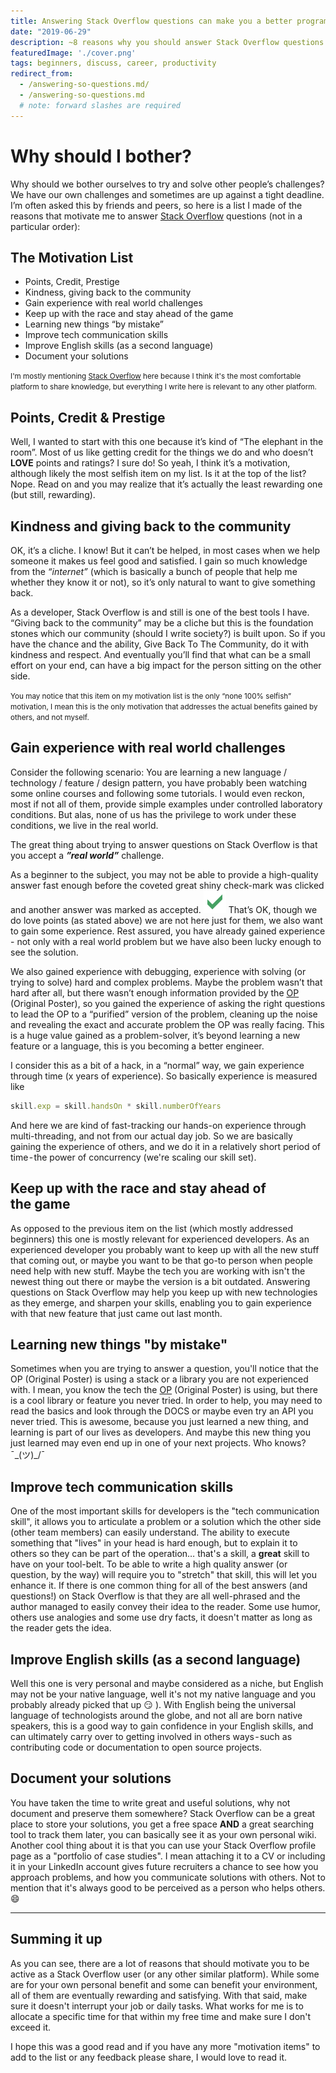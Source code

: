 ```yaml
---
title: Answering Stack Overflow questions can make you a better programmer
date: "2019-06-29"
description: ~8 reasons why you should answer Stack Overflow questions
featuredImage: './cover.png'
tags: beginners, discuss, career, productivity
redirect_from:
  - /answering-so-questions.md/
  - /answering-so-questions.md
  # note: forward slashes are required
---
```


# Why should I bother?
Why should we bother ourselves to try and solve other people’s challenges? We have our own challenges and sometimes are up against a tight deadline. I’m often asked this by friends and peers, so here is a list I made of the reasons that motivate me to answer [Stack Overflow](https://stackoverflow.com/) questions (not in a particular order):


## The Motivation List
- Points, Credit, Prestige
- Kindness, giving back to the community 
- Gain experience with real world challenges
- Keep up with the race and stay ahead of the game
- Learning new things “by mistake”
- Improve tech communication skills
- Improve English skills (as a second language)
- Document your solutions

<small>I'm mostly mentioning [Stack Overflow](https://stackoverflow.com/) here because I think it's the most comfortable platform to share knowledge, but everything I write here is relevant to any other platform. </small>

## Points, Credit & Prestige
Well, I wanted to start with this one because it’s kind of “The elephant in the room”. Most of us like getting credit for the things we do and who doesn’t **LOVE** points and ratings? I sure do!
So yeah, I think it’s a motivation, although likely the most selfish item on my list. Is it at the top of the list? Nope. Read on and you may realize that it’s actually the least rewarding one (but still, rewarding).


## Kindness and giving back to the community
OK, it’s a cliche. I know! But it can’t be helped, in most cases when we help someone it makes us feel good and satisfied. I gain so much knowledge from the _“internet”_ (which is basically a bunch of people that help me whether they know it or not), so it’s only natural to want to give something back.

As a developer, Stack Overflow is and still is one of the best tools I have.
“Giving back to the community” may be a cliche but this is the foundation stones which our community (should I write society?) is built upon. 
So if you have the chance and the ability, Give Back To The Community, do it with kindness and respect. And eventually you’ll find that what can be a small effort on your end, can have a big impact for the person sitting on the other side.

<small>You may notice that this item on my motivation list is the only “none 100% selfish” motivation, I mean this is the only motivation that addresses the actual benefits gained by others, and not myself.</small>

## Gain experience with real world challenges
Consider the following scenario: You are learning a new language / technology / feature / design pattern, you have probably been watching some online courses and following some tutorials. I would even reckon, most if not all of them, provide simple examples under controlled laboratory conditions. But alas, none of us has the privilege to work under these conditions, we live in the real world.

The great thing about trying to answer questions on Stack Overflow is that you accept a **_”real world”_** challenge.

As a beginner to the subject, you may not be able to provide a high-quality answer fast enough before the coveted great shiny check-mark was clicked
and another answer was marked as accepted. 
![stack overflow's accept an answer check mark symbol](./checkmark.png)
That’s OK, though we do love points (as stated above) we are not here just for them, we also want to gain some experience. Rest assured, you have already gained experience - not only with a real world problem but we have also been lucky enough to see the solution.

We also gained experience with debugging, experience with solving (or trying to solve) hard and complex problems. Maybe the problem wasn’t that hard after all, but there wasn’t enough information provided by the [OP](https://meta.stackoverflow.com/questions/253162/what-is-an-op-when-referring-to-stack-exchange) (Original Poster), so you gained the experience of asking the right questions to lead the OP to a “purified” version of the problem, cleaning up the noise and revealing the exact and accurate problem the OP was really facing. This is a huge value gained as a problem-solver, it’s beyond learning a new feature or a language, this is you becoming a better engineer.
  
I consider this as a bit of a hack, in a “normal” way, we gain experience through time (x years of experience). So basically experience is measured like

```jsx
skill.exp = skill.handsOn * skill.numberOfYears
```

And here we are kind of fast-tracking our hands-on experience through multi-threading, and not from our actual day job. So we are basically gaining the experience of others, and we do it in a relatively short period of time - the power of concurrency (we're scaling our skill set).

## Keep up with the race and stay ahead of the game
As opposed to the previous item on the list (which mostly addressed beginners) this one is mostly relevant for experienced developers. As an experienced developer you probably want to keep up with all the new stuff that coming out, or maybe you want to be that go-to person when people need help with new stuff. Maybe the tech you are working with isn't the newest thing out there or maybe the version is a bit outdated.
Answering questions on Stack Overflow may help you keep up with new technologies as they emerge, and sharpen your skills, enabling you to gain experience with that new feature that just came out last month.

## Learning new things "by mistake"
Sometimes when you are trying to answer a question, you'll notice that the OP (Original Poster) is using a stack or a library you are not experienced with. I mean, you know the tech the [OP](https://meta.stackoverflow.com/questions/253162/what-is-an-op-when-referring-to-stack-exchange) (Original Poster) is using, but there is a cool library or feature you never tried. In order to help, you may need to read the basics and look through the DOCS or maybe even try an API you never tried.
This is awesome, because you just learned a new thing, and learning is part of our lives as developers. And maybe this new thing you just learned may even end up in one of your next projects. Who knows?  ¯\_(ツ)_/¯

## Improve tech communication skills
One of the most important skills for developers is the "tech communication skill", it allows you to articulate a problem or a solution which the other side (other team members) can easily understand. The ability to execute something that "lives" in your head is hard enough, but to explain it to others so they can be part of the operation… that's a skill, a **great** skill to have on your tool-belt.
To be able to write a high quality answer (or question, by the way) will require you to "stretch" that skill, this will let you enhance it.
If there is one common thing for all of the best answers (and questions!) on Stack Overflow is that they are all well-phrased and the author managed to easily convey their idea to the reader. Some use humor, others use analogies and some use dry facts, it doesn't matter as long as the reader gets the idea. 

## Improve English skills (as a second language)
Well this one is very personal and maybe considered as a niche, but English may not be your native language, well it's not my native language and you probably already picked that up :smirk: ). With English being the universal language of technologists around the globe, and not all are born native speakers, this is a good way to gain confidence in your English skills, and can ultimately carry over to getting involved in others ways - such as contributing code or documentation to open source projects.

## Document your solutions
You have taken the time to write great and useful solutions, why not document and preserve them somewhere? Stack Overflow can be a great place to store your solutions, you get a free space **AND** a great searching tool to track them later, you can basically see it as your own personal wiki.
Another cool thing about it is that you can use your Stack Overflow profile page as a "portfolio of case studies". I mean attaching it to a CV or including it in your LinkedIn account gives future recruiters a chance to see how you approach problems, and how you communicate solutions with others. Not to mention that it's always good to be perceived as a person who helps others. :smile:  

---
## Summing it up
As you can see, there are a lot of reasons that should motivate you to be active as a Stack Overflow user (or any other similar platform).
While some are for your own personal benefit and some can benefit your environment, all of them are eventually rewarding and satisfying.
With that said, make sure it doesn't interrupt your job or daily tasks. What works for me is to allocate a specific time for that within my free time and make sure I don't exceed it.

I hope this was a good read and if you have any more "motivation items" to add to the list or any feedback please share, I would love to read it.